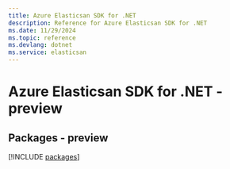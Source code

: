 ```yaml
---
title: Azure Elasticsan SDK for .NET
description: Reference for Azure Elasticsan SDK for .NET
ms.date: 11/29/2024
ms.topic: reference
ms.devlang: dotnet
ms.service: elasticsan
---
```

# Azure Elasticsan SDK for .NET - preview
## Packages - preview
[!INCLUDE [packages](elasticsan-index.md)]
